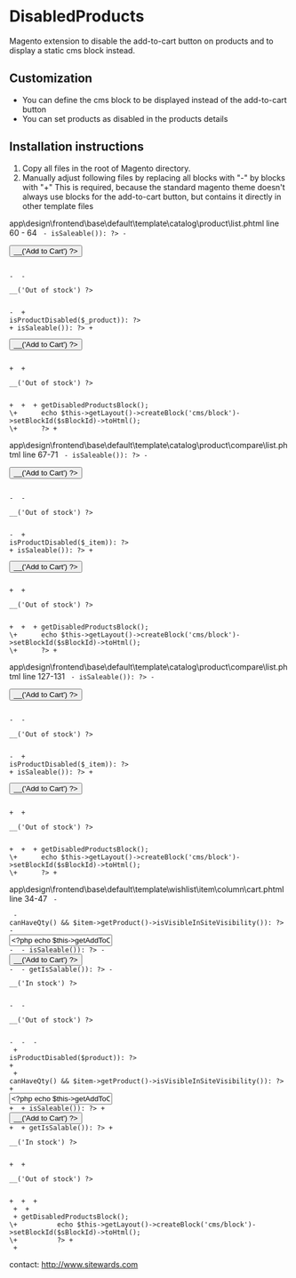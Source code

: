 DisabledProducts
===============

Magento extension to disable the add-to-cart button on products and to display a static cms block instead.

Customization
-------------

* You can define the cms block to be displayed instead of the add-to-cart button
* You can set products as disabled in the products details

Installation instructions
-------------------------

1. Copy all files in the root of Magento directory.
2. Manually adjust following files by replacing all blocks with "-" by blocks with "+"
   This is required, because the standard magento theme doesn't always use blocks for the add-to-cart button, but contains it directly in other template files

app\design\frontend\base\default\template\catalog\product\list.phtml
line 60 - 64
<code>
\-	<?php if($_product->isSaleable()): ?>
\-		<p><button type="button" title="<?php echo $this->__('Add to Cart') ?>" class="button btn-cart" onclick="setLocation('<?php echo $this->getAddToCartUrl($_product) ?>')"><span><span><?php echo $this->__('Add to Cart') ?></span></span></button></p>
\-	<?php else: ?>
\-		<p class="availability out-of-stock"><span><?php echo $this->__('Out of stock') ?></span></p>
\-	<?php endif; ?>
\+	<?php if (!Mage::helper('sitewards_disabledproducts')->isProductDisabled($_product)): ?>
\+		<?php if($_product->isSaleable()): ?>
\+			<p><button type="button" title="<?php echo $this->__('Add to Cart') ?>" class="button btn-cart" onclick="setLocation('<?php echo $this->getAddToCartUrl($_product) ?>')"><span><span><?php echo $this->__('Add to Cart') ?></span></span></button></p>
\+		<?php else: ?>
\+			<p class="availability out-of-stock"><span><?php echo $this->__('Out of stock') ?></span></p>
\+		<?php endif; ?>
\+	<?php else: ?>
\+		<?php
\+		$sBlockId = Mage::helper('sitewards_disabledproducts')->getDisabledProductsBlock();
\+		echo $this->getLayout()->createBlock('cms/block')->setBlockId($sBlockId)->toHtml();
\+		?>
\+	<?php endif; ?>
</code>

app\design\frontend\base\default\template\catalog\product\compare\list.phtml
line 67-71
<code>
\-	<?php if($_item->isSaleable()): ?>
\-		<p><button type="button" title="<?php echo $this->__('Add to Cart') ?>" class="button btn-cart" onclick="setPLocation('<?php echo $this->helper('catalog/product_compare')->getAddToCartUrl($_item) ?>', true)"><span><span><?php echo $this->__('Add to Cart') ?></span></span></button></p>
\-	<?php else: ?>
\-		<p class="availability out-of-stock"><span><?php echo $this->__('Out of stock') ?></span></p>
\-	<?php endif; ?>
\+	<?php if (!Mage::helper('sitewards_disabledproducts')->isProductDisabled($_item)): ?>
\+		<?php if($_item->isSaleable()): ?>
\+			<p><button type="button" title="<?php echo $this->__('Add to Cart') ?>" class="button btn-cart" onclick="setPLocation('<?php echo $this->helper('catalog/product_compare')->getAddToCartUrl($_item) ?>', true)"><span><span><?php echo $this->__('Add to Cart') ?></span></span></button></p>
\+		<?php else: ?>
\+			<p class="availability out-of-stock"><span><?php echo $this->__('Out of stock') ?></span></p>
\+		<?php endif; ?>
\+	<?php else: ?>
\+		<?php
\+		$sBlockId = Mage::helper('sitewards_disabledproducts')->getDisabledProductsBlock();
\+		echo $this->getLayout()->createBlock('cms/block')->setBlockId($sBlockId)->toHtml();
\+		?>
\+	<?php endif; ?>
</code>

app\design\frontend\base\default\template\catalog\product\compare\list.phtml
line 127-131
<code>
\-	<?php if($_item->isSaleable()): ?>
\-		<p><button type="button" title="<?php echo $this->__('Add to Cart') ?>" class="button btn-cart" onclick="setPLocation('<?php echo $this->helper('catalog/product_compare')->getAddToCartUrl($_item) ?>', true)"><span><span><?php echo $this->__('Add to Cart') ?></span></span></button></p>
\-	<?php else: ?>
\-		<p class="availability out-of-stock"><span><?php echo $this->__('Out of stock') ?></span></p>
\-	<?php endif; ?>
\+	<?php if (!Mage::helper('sitewards_disabledproducts')->isProductDisabled($_item)): ?>
\+		<?php if($_item->isSaleable()): ?>
\+			<p><button type="button" title="<?php echo $this->__('Add to Cart') ?>" class="button btn-cart" onclick="setPLocation('<?php echo $this->helper('catalog/product_compare')->getAddToCartUrl($_item) ?>', true)"><span><span><?php echo $this->__('Add to Cart') ?></span></span></button></p>
\+		<?php else: ?>
\+			<p class="availability out-of-stock"><span><?php echo $this->__('Out of stock') ?></span></p>
\+		<?php endif; ?>
\+	<?php else: ?>
\+		<?php
\+		$sBlockId = Mage::helper('sitewards_disabledproducts')->getDisabledProductsBlock();
\+		echo $this->getLayout()->createBlock('cms/block')->setBlockId($sBlockId)->toHtml();
\+		?>
\+	<?php endif; ?>
</code>

app\design\frontend\base\default\template\wishlist\item\column\cart.phtml
line 34-47
<code>
\-	<div class="add-to-cart-alt">
\-	<?php if ($item->canHaveQty() && $item->getProduct()->isVisibleInSiteVisibility()): ?>
\-		<input type="text" class="input-text qty validate-not-negative-number" name="qty[<?php echo $item->getId() ?>]" value="<?php echo $this->getAddToCartQty($item) * 1 ?>" />
\-	<?php endif; ?>
\-	<?php if ($product->isSaleable()): ?>
\-		<button type="button" title="<?php echo $this->__('Add to Cart') ?>" onclick="addWItemToCart(<?php echo $item->getId()?>);" class="button btn-cart"><span><span><?php echo $this->__('Add to Cart') ?></span></span></button>
\-	<?php else: ?>
\-		<?php if ($product->getIsSalable()): ?>
\-			<p class="availability in-stock"><span><?php echo $this->__('In stock') ?></span></p>
\-		<?php else: ?>
\-			<p class="availability out-of-stock"><span><?php echo $this->__('Out of stock') ?></span></p>
\-		<?php endif; ?>
\-	<?php endif; ?>
\-	</div>
\+	<?php if (!Mage::helper('sitewards_disabledproducts')->isProductDisabled($product)): ?>
\+		<div class="add-to-cart-alt">
\+		<?php if ($item->canHaveQty() && $item->getProduct()->isVisibleInSiteVisibility()): ?>
\+			<input type="text" class="input-text qty validate-not-negative-number" name="qty[<?php echo $item->getId() ?>]" value="<?php echo $this->getAddToCartQty($item) * 1 ?>" />
\+		<?php endif; ?>
\+		<?php if ($product->isSaleable()): ?>
\+			<button type="button" title="<?php echo $this->__('Add to Cart') ?>" onclick="addWItemToCart(<?php echo $item->getId()?>);" class="button btn-cart"><span><span><?php echo $this->__('Add to Cart') ?></span></span></button>
\+		<?php else: ?>
\+			<?php if ($product->getIsSalable()): ?>
\+				<p class="availability in-stock"><span><?php echo $this->__('In stock') ?></span></p>
\+			<?php else: ?>
\+				<p class="availability out-of-stock"><span><?php echo $this->__('Out of stock') ?></span></p>
\+			<?php endif; ?>
\+		<?php endif; ?>
\+		</div>
\+	<?php else: ?>
\+		<div class="add-to-cart-alt">
\+			<?php
\+			$sBlockId = Mage::helper('sitewards_disabledproducts')->getDisabledProductsBlock();
\+			echo $this->getLayout()->createBlock('cms/block')->setBlockId($sBlockId)->toHtml();
\+			?>
\+		</div>
\+	<?php endif; ?>
</code>

contact: http://www.sitewards.com